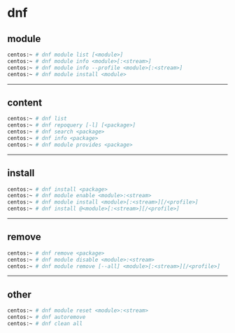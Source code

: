 # dnf


## module

```bash
centos:~ # dnf module list [<module>]
centos:~ # dnf module info <module>[:<stream>]
centos:~ # dnf module info --profile <module>[:<stream>]
centos:~ # dnf module install <module>
```


---

## content

```bash
centos:~ # dnf list
centos:~ # dnf repoquery [-l] [<package>]
centos:~ # dnf search <package>
centos:~ # dnf info <package>
centos:~ # dnf module provides <package>
```


---

## install

```bash
centos:~ # dnf install <package>
centos:~ # dnf module enable <module>:<stream>
centos:~ # dnf module install <module>[:<stream>][/<profile>]
centos:~ # dnf install @<module>[:<stream>][/<profile>]
```


---

## remove

```bash
centos:~ # dnf remove <package>
centos:~ # dnf module disable <module>:<stream>
centos:~ # dnf module remove [--all] <module>[:<stream>][/<profile>]
```


---

## other

```bash
centos:~ # dnf module reset <module>:<stream>
centos:~ # dnf autoremove
centos:~ # dnf clean all
```
